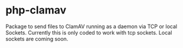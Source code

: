 # php-clamav
Package to send files to ClamAV running as a daemon via TCP or local Sockets. Currently this is only coded to work with tcp sockets. Local sockets are coming soon.
